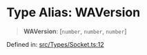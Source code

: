 # Type Alias: WAVersion

> **WAVersion**: \[`number`, `number`, `number`\]

Defined in: [src/Types/Socket.ts:12](https://github.com/Fokusdotid/Baileys/blob/4aa08196a497251af5be42856601e02d8a85cce8/src/Types/Socket.ts#L12)
